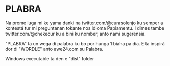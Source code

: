 # PLABRA

Na prome luga mi ke yama danki na twitter.com/@curasolenjo 
ku semper a kontestá tur mi preguntanan tokante nos idioma Papiamentu.
I dimes tambe twitter.com/@chekecur ku a bini ku nomber, anto nami sugerensia.

"PLABRA" ta un wega di palabra ku bo por hunga 1 biaha pa dia.
E ta inspirá dor di "WORDLE" anto awe24.com su Palabra.

Windows executable ta den e "dist" folder